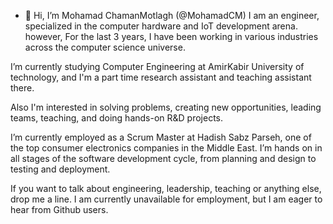 - 👋 Hi, I’m Mohamad ChamanMotlagh (@MohamadCM)
I am an engineer, specialized in the computer hardware and IoT development arena. however, For the last 3 years, I have been working in various industries across the computer science universe.

I’m currently studying Computer Engineering at AmirKabir University of technology, and I'm a part time research assistant and teaching assistant there.

Also I'm interested in solving problems, creating new opportunities, leading teams, teaching, and doing hands-on R&D projects. 

I’m currently employed as a Scrum Master at Hadish Sabz Parseh, one of the top consumer electronics companies in the Middle East. I’m hands on in all stages of the software development cycle, from planning and design to testing and deployment.

If you want to talk about engineering, leadership, teaching or anything else, drop me a line. I am currently unavailable for employment, but I am eager to hear from Github users.

<!---
MohamadCM/MohamadCM is a ✨ special ✨ repository because its `README.md` (this file) appears on your GitHub profile.
You can click the Preview link to take a look at your changes.
--->
